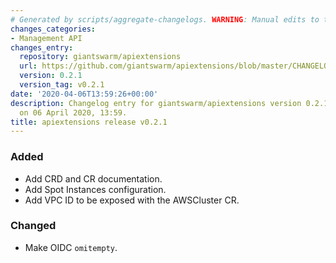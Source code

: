 ```yaml
---
# Generated by scripts/aggregate-changelogs. WARNING: Manual edits to this files will be overwritten.
changes_categories:
- Management API
changes_entry:
  repository: giantswarm/apiextensions
  url: https://github.com/giantswarm/apiextensions/blob/master/CHANGELOG.md#021---2020-04-06
  version: 0.2.1
  version_tag: v0.2.1
date: '2020-04-06T13:59:26+00:00'
description: Changelog entry for giantswarm/apiextensions version 0.2.1, published
  on 06 April 2020, 13:59.
title: apiextensions release v0.2.1
---
```


### Added
- Add CRD and CR documentation.
- Add Spot Instances configuration.
- Add VPC ID to be exposed with the AWSCluster CR.
### Changed
- Make OIDC `omitempty`.
